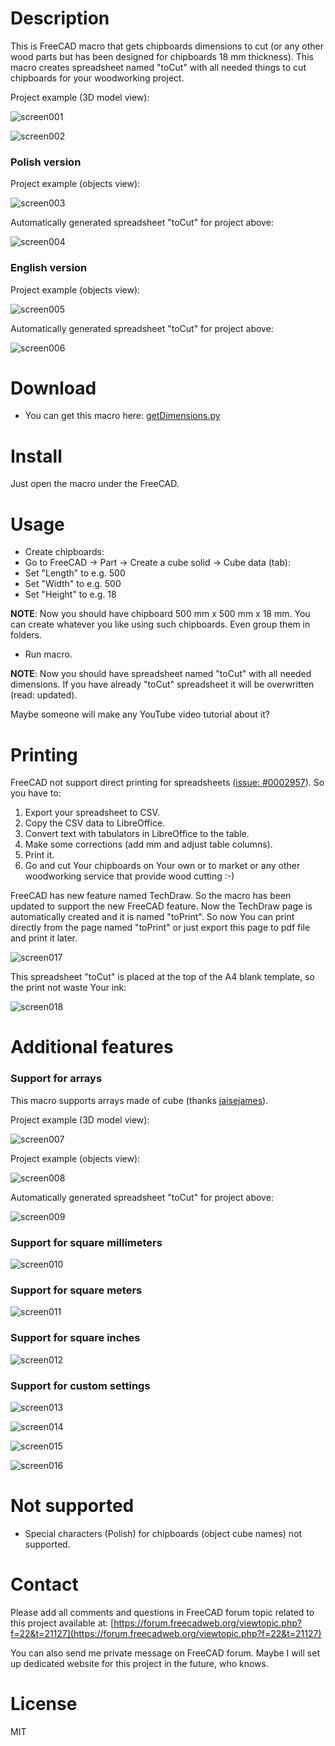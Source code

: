 # Description

This is FreeCAD macro that gets chipboards dimensions to cut (or any other wood parts but has been designed for chipboards 18 mm thickness). This macro creates spreadsheet named "toCut" with all needed things to cut chipboards for your woodworking project.

Project example (3D model view):

![screen001](https://raw.githubusercontent.com/dprojects/getDimensions/master/screenshots/screenshot001.png)

![screen002](https://raw.githubusercontent.com/dprojects/getDimensions/master/screenshots/screenshot002.png)

### Polish version

Project example (objects view):

![screen003](https://raw.githubusercontent.com/dprojects/getDimensions/master/screenshots/screenshot003.png)

Automatically generated spreadsheet "toCut" for project above:

![screen004](https://raw.githubusercontent.com/dprojects/getDimensions/master/screenshots/screenshot004.png)

### English version

Project example (objects view):

![screen005](https://raw.githubusercontent.com/dprojects/getDimensions/master/screenshots/screenshot005.png)

Automatically generated spreadsheet "toCut" for project above:

![screen006](https://raw.githubusercontent.com/dprojects/getDimensions/master/screenshots/screenshot006.png)

# Download

* You can get this macro here: [getDimensions.py](https://raw.githubusercontent.com/dprojects/getDimensions/master/getDimensions.py)

# Install

Just open the macro under the FreeCAD.

# Usage

* Create chipboards:
 * Go to FreeCAD -> Part -> Create a cube solid -> Cube data (tab):
 * Set "Length" to e.g. 500
 * Set "Width" to e.g. 500
 * Set "Height" to e.g. 18

**NOTE**: Now you should have chipboard 500 mm x 500 mm x 18 mm. You can create whatever you like using such chipboards. Even group them in folders.

* Run macro.

**NOTE**: Now you should have spreadsheet named "toCut" with all needed dimensions. If you have already "toCut" spreadsheet it will be overwritten (read: updated).

Maybe someone will make any YouTube video tutorial about it?

# Printing

FreeCAD not support direct printing for spreadsheets ([issue: #0002957](https://tracker.freecadweb.org/view.php?id=2957)). So you have to:

1. Export your spreadsheet to CSV.
2. Copy the CSV data to LibreOffice.
3. Convert text with tabulators in LibreOffice to the table.
4. Make some corrections (add mm and adjust table columns).
5. Print it.
6. Go and cut Your chipboards on Your own or to market or any other woodworking service that provide wood cutting :-)

FreeCAD has new feature named TechDraw. So the macro has been updated to support the new FreeCAD feature. 
Now the TechDraw page is automatically created and it is named "toPrint". So now You can print directly from the 
page named "toPrint" or just export this page to pdf file and print it later. 

![screen017](https://raw.githubusercontent.com/dprojects/getDimensions/master/screenshots/screenshot017.png)

This spreadsheet "toCut" is placed at the top of the A4 blank template, so the print not waste Your ink:

![screen018](https://raw.githubusercontent.com/dprojects/getDimensions/master/screenshots/screenshot018.png)

# Additional features

### Support for arrays

This macro supports arrays made of cube (thanks [jaisejames](https://forum.freecadweb.org/memberlist.php?mode=viewprofile&u=10269)).

Project example (3D model view):

![screen007](https://raw.githubusercontent.com/dprojects/getDimensions/master/screenshots/screenshot007.png)

Project example (objects view):

![screen008](https://raw.githubusercontent.com/dprojects/getDimensions/master/screenshots/screenshot008.png)

Automatically generated spreadsheet "toCut" for project above:

![screen009](https://raw.githubusercontent.com/dprojects/getDimensions/master/screenshots/screenshot009.png)

### Support for square millimeters

![screen010](https://raw.githubusercontent.com/dprojects/getDimensions/master/screenshots/screenshot010.png)

### Support for square meters

![screen011](https://raw.githubusercontent.com/dprojects/getDimensions/master/screenshots/screenshot011.png)

### Support for square inches

![screen012](https://raw.githubusercontent.com/dprojects/getDimensions/master/screenshots/screenshot012.png)

### Support for custom settings

![screen013](https://raw.githubusercontent.com/dprojects/getDimensions/master/screenshots/screenshot013.png)

![screen014](https://raw.githubusercontent.com/dprojects/getDimensions/master/screenshots/screenshot014.png)

![screen015](https://raw.githubusercontent.com/dprojects/getDimensions/master/screenshots/screenshot015.png)

![screen016](https://raw.githubusercontent.com/dprojects/getDimensions/master/screenshots/screenshot016.png)

# Not supported

* Special characters (Polish) for chipboards (object cube names) not supported.

# Contact

Please add all comments and questions in FreeCAD forum topic related to this project available at:
[https://forum.freecadweb.org/viewtopic.php?f=22&t=21127](https://forum.freecadweb.org/viewtopic.php?f=22&t=21127)

You can also send me private message on FreeCAD forum. Maybe I will set up dedicated website for this project in the future, who knows.

# License

MIT
